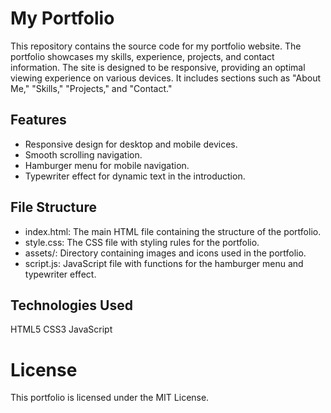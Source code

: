# My Portfolio
This repository contains the source code for my portfolio website. The portfolio showcases my skills, experience, projects, and contact information. 
The site is designed to be responsive, providing an optimal viewing experience on various devices. 
It includes sections such as "About Me," "Skills," "Projects," and "Contact."

## Features
- Responsive design for desktop and mobile devices.
- Smooth scrolling navigation.
- Hamburger menu for mobile navigation.
- Typewriter effect for dynamic text in the introduction.

## File Structure
- index.html: The main HTML file containing the structure of the portfolio.
- style.css: The CSS file with styling rules for the portfolio.
- assets/: Directory containing images and icons used in the portfolio.
- script.js: JavaScript file with functions for the hamburger menu and typewriter effect.

## Technologies Used
HTML5
CSS3
JavaScript

# License
This portfolio is licensed under the MIT License.
